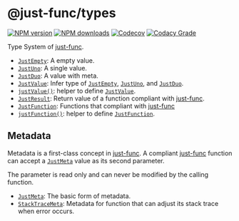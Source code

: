 # @just-func/types

[![NPM version][npm-image]][npm-url]
[![NPM downloads][downloads-image]][downloads-url]
[![Codecov][codecov-image]][codecov-url]
[![Codacy Grade][codacy-grade]][codacy-url]

Type System of [just-func][just-func-typescript].

- [`JustEmpty`]: A empty value.
- [`JustUno`]: A single value.
- [`JustDuo`]: A value with meta.
- [`JustValue`]: Infer type of [`JustEmpty`], [`JustUno`], and [`JustDuo`].
- [`justValue()`]: helper to define [`JustValue`].
- [`JustResult`]: Return value of a function compliant with [just-func].
- [`JustFunction`]: Functions that compliant with [just-func]
- [`justFunction()`]: helper to define [`JustFunction`].

## Metadata

Metadata is a first-class concept in [just-func].
A compliant [just-func] function can accept a [`JustMeta`] value as its second parameter.

The parameter is read only and can never be modified by the calling function.

- [`JustMeta`]: The basic form of metadata.
- [`StackTraceMeta`]: Metadata for function that can adjust its stack trace when error occurs.

[codacy-grade]: https://app.codacy.com/project/badge/Grade/cb8acd44f2874dbf85b1755a85690097
[codacy-url]: https://www.codacy.com/gh/justland/just-func-typescript/dashboard?utm_source=github.com&amp;utm_medium=referral&amp;utm_content=justland/just-func-typescript&amp;utm_campaign=Badge_Grade
[codecov-image]: https://codecov.io/gh/justland/just-func-typescript/branch/main/graph/badge.svg
[codecov-url]: https://codecov.io/gh/justland/just-func-typescript
[downloads-image]: https://img.shields.io/npm/dm/@just-func/types.svg?style=flat
[downloads-url]: https://npmjs.org/package/@just-func/types
[just-func-typescript]: https://github.com/justland/just-func-typescript/tree/main/packages/just-func
[just-func]: https://github.com/justland/just-func
[npm-image]: https://img.shields.io/npm/v/@just-func/types.svg?style=flat
[npm-url]: https://npmjs.org/package/@just-func/types
[`JustMeta`]: https://github.com/justland/just-func-typescript/blob/main/packages/types/ts/Just.ts#L3
[`JustEmpty`]: https://github.com/justland/just-func-typescript/blob/main/packages/types/ts/Just.ts#L11
[`JustUno`]: https://github.com/justland/just-func-typescript/blob/main/packages/types/ts/Just.ts#L15
[`JustDuo`]: https://github.com/justland/just-func-typescript/blob/main/packages/types/ts/Just.ts#L19
[`JustValue`]: https://github.com/justland/just-func-typescript/blob/main/packages/types/ts/Just.ts#L21
[`JustResult`]: https://github.com/justland/just-func-typescript/blob/main/packages/types/ts/Just.ts#30
[`justValue()`]: https://github.com/justland/just-func-typescript/blob/main/packages/types/ts/Just.ts#L37
[`StackTraceMeta`]: https://github.com/justland/just-func-typescript/blob/main/packages/types/ts/Just.ts#L45
[`JustFunction`]: https://github.com/justland/just-func-typescript/blob/main/packages/types/ts/Just.ts#L50
[`justFunction()`]: https://github.com/justland/just-func-typescript/blob/main/packages/types/ts/Just.ts#L56
